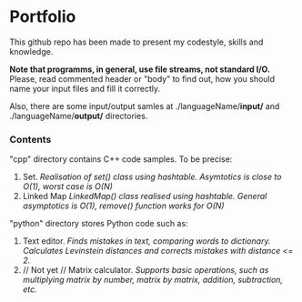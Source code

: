 # Portfolio
This github repo has been made to present my codestyle, skills and knowledge.

**Note that programms, in general, use file streams, not standard I/O.** Please, read commented header or "body" to find out, how you should name your input files and fill it correctly.

Also, there are some input/output samles at ./languageName/**input/** and ./languageName/**output/** directories.
### Contents
"cpp" directory contains C++ code samples. To be precise:
1. Set. *Realisation of set() class using hashtable. Asymtotics is close to O(1), worst case is O(N)*
2. Linked Map *LinkedMap() class realised using hashtable. General asymptotics is O(1), remove() function works for O(N)*

"python" directory stores Python code such as:
1. Text editor. *Finds mistakes in text, comparing words to dictionary. Calculates Levinstein distances and corrects mistakes with distance <= 2.*
2. // Not yet // Matrix calculator. *Supports basic operations, such as multiplying matrix by number, matrix by matrix, addition, subtraction, etc.*
